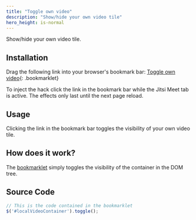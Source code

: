 ```yaml
---
title: "Toggle own video"
description: "Show/hide your own video tile"
hero_height: is-normal
---
```


Show/hide your own video tile.


## Installation

Drag the following link into your browser's bookmark bar: [Toggle own video](javascript:(function()%7B%24('%23localVideoContainer').toggle()%3B%7D)()){: .bookmarklet}

To inject the hack click the link in the bookmark bar while the Jitsi Meet tab is active. The effects only last until
the next page reload.


## Usage

Clicking the link in the bookmark bar toggles the visibility of your own video tile.


## How does it work?

The [bookmarklet](https://en.wikipedia.org/wiki/Bookmarklet) simply toggles the visibility of the container in the
DOM tree.


## Source Code

```javascript
// This is the code contained in the bookmarklet
$('#localVideoContainer').toggle();
```
